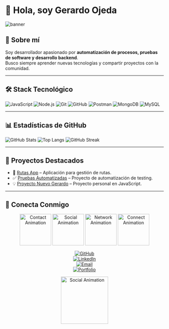 







# 👋 Hola, soy Gerardo Ojeda  

![banner](https://i.ibb.co/Y0Q9GfM/banner.png)  

## 🚀 Sobre mí
Soy desarrollador apasionado por **automatización de procesos, pruebas de software y desarrollo backend**.  
Busco siempre aprender nuevas tecnologías y compartir proyectos con la comunidad.  

---

## 🛠️ Stack Tecnológico
![JavaScript](https://img.shields.io/badge/-JavaScript-yellow?style=flat&logo=javascript)
![Node.js](https://img.shields.io/badge/-Node.js-green?style=flat&logo=node.js)
![Git](https://img.shields.io/badge/-Git-orange?style=flat&logo=git)
![GitHub](https://img.shields.io/badge/-GitHub-black?style=flat&logo=github)
![Postman](https://img.shields.io/badge/Postman-FF6C37?style=flat&logo=postman&logoColor=white)
![MongoDB](https://img.shields.io/badge/MongoDB-4EA94B?style=flat&logo=mongodb&logoColor=white)
![MySQL](https://img.shields.io/badge/MySQL-4479A1?style=flat&logo=mysql&logoColor=white)

---

## 📊 Estadísticas de GitHub
![GitHub Stats](https://github-readme-stats.vercel.app/api?username=gerardoojeda47&show_icons=true&theme=tokyonight)
![Top Langs](https://github-readme-stats.vercel.app/api/top-langs/?username=gerardoojeda47&layout=compact&theme=tokyonight)
![GitHub Streak](https://streak-stats.demolab.com?user=gerardoojeda47&theme=tokyonight&hide_border=true)

---

## 📌 Proyectos Destacados
- 🚀 [Rutas App](https://github.com/gerardoojeda47/rutasapp) – Aplicación para gestión de rutas.  
- ✅ [Pruebas Automatizadas](https://github.com/gerardoojeda47/Pruebas-Automatizadas-con-...) – Proyecto de automatización de testing.  
- 💡 [Proyecto Nuevo Gerardo](https://github.com/gerardoojeda47/proyecto-nuevo-gerardo) – Proyecto personal en JavaScript.  

---

## 🤝 Conecta Conmigo

<div align="center">
  <img src="https://media.giphy.com/media/3o7btPCcdNniyf0ArS/giphy.gif" width="100" alt="Contact Animation" />
  <img src="https://media.giphy.com/media/L1R1tvI9svkIWwpVYr/giphy.gif" width="100" alt="Social Animation" />
  <img src="https://media.giphy.com/media/26tn33aiTi1jkl6H6/giphy.gif" width="100" alt="Network Animation" />
  <img src="https://media.giphy.com/media/2YjJfQ2IQsQY/giphy.gif" width="100" alt="Connect Animation" />
</div>

<div align="center">

[![GitHub](https://img.shields.io/badge/GitHub-100000?style=for-the-badge&logo=github&logoColor=white)](https://github.com/gerardoojeda47)  
[![LinkedIn](https://img.shields.io/badge/LinkedIn-0077B5?style=for-the-badge&logo=linkedin&logoColor=white)](https://www.linkedin.com/in/gerardo-ojeda-756666385/)  
[![Email](https://img.shields.io/badge/Email-D14836?style=for-the-badge&logo=gmail&logoColor=white)](mailto:gerardozapatos@gmail.com)  
[![Portfolio](https://img.shields.io/badge/Portfolio-FF5722?style=for-the-badge&logo=firebase&logoColor=white)](https://gerardoojeda.dev)  

</div>

<div align="center">
  <img src="https://media.giphy.com/media/26tn33aiTi1jkl6H6/giphy.gif" width="150" alt="Social Animation" />
</div>






